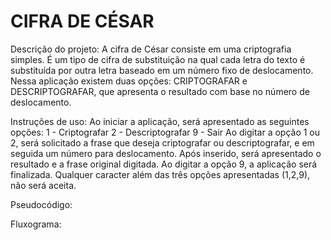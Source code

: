# CIFRA DE CÉSAR
Descrição do projeto:
  A cifra de César consiste em uma criptografia simples. É um tipo de cifra de substituição na qual cada letra do texto é substituída por outra letra baseado em um número fixo de deslocamento. Nessa aplicação existem duas opções: CRIPTOGRAFAR e DESCRIPTOGRAFAR, que apresenta o resultado com base no número de deslocamento. 
  
Instruções de uso:
  Ao iniciar a aplicação, será apresentado as seguintes opções:
  1 - Criptografar
  2 - Descriptografar
  9 - Sair 
  Ao digitar a opção 1 ou 2, será solicitado a frase que deseja criptografar ou descriptografar, e em seguida um número para deslocamento. Após inserido, será apresentado o resultado e a frase original digitada.
  Ao digitar a opção 9, a aplicação será finalizada.
  Qualquer caracter além das três opções apresentadas (1,2,9), não será aceita. 
 
Pseudocódigo:

Fluxograma:
  